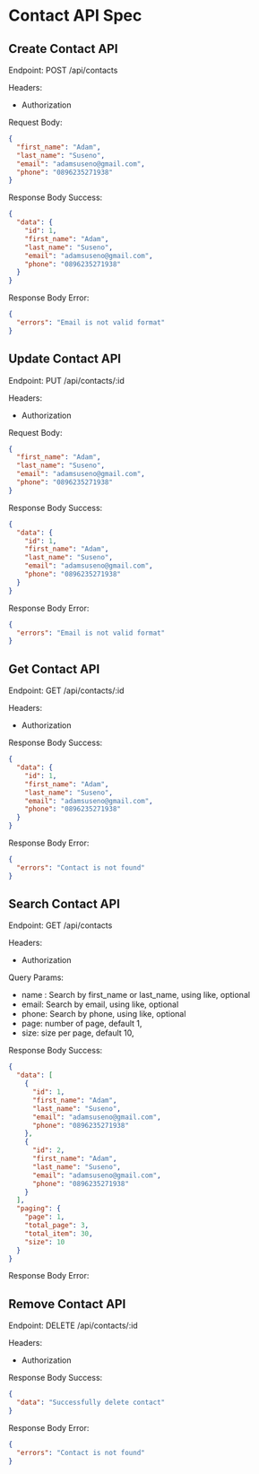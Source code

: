 # Contact API Spec

## Create Contact API

Endpoint: POST /api/contacts

Headers:
- Authorization

Request Body:

```json
{
  "first_name": "Adam",
  "last_name": "Suseno",
  "email": "adamsuseno@gmail.com",
  "phone": "0896235271938"
}
```

Response Body Success:

```json
{
  "data": {
    "id": 1,
    "first_name": "Adam",
    "last_name": "Suseno",
    "email": "adamsuseno@gmail.com",
    "phone": "0896235271938"
  }
}
```

Response Body Error:

```json
{
  "errors": "Email is not valid format"
}
```

## Update Contact API

Endpoint: PUT /api/contacts/:id

Headers:
- Authorization

Request Body:

```json
{
  "first_name": "Adam",
  "last_name": "Suseno",
  "email": "adamsuseno@gmail.com",
  "phone": "0896235271938"
}
```

Response Body Success:

```json
{
  "data": {
    "id": 1,
    "first_name": "Adam",
    "last_name": "Suseno",
    "email": "adamsuseno@gmail.com",
    "phone": "0896235271938"
  }
}
```

Response Body Error:

```json
{
  "errors": "Email is not valid format"
}
```

## Get Contact API

Endpoint: GET /api/contacts/:id

Headers:
- Authorization

Response Body Success:

```json
{
  "data": {
    "id": 1,
    "first_name": "Adam",
    "last_name": "Suseno",
    "email": "adamsuseno@gmail.com",
    "phone": "0896235271938"
  }
}
```

Response Body Error:

```json
{
  "errors": "Contact is not found"
}
```

## Search Contact API

Endpoint: GET /api/contacts

Headers:
- Authorization

Query Params:
- name : Search by first_name or last_name, using like, optional
- email: Search by email, using like, optional
- phone: Search by phone, using like, optional
- page: number of page, default 1,
- size: size per page, default 10,

Response Body Success:

```json
{
  "data": [
    {
      "id": 1,
      "first_name": "Adam",
      "last_name": "Suseno",
      "email": "adamsuseno@gmail.com",
      "phone": "0896235271938"
    },
    {
      "id": 2,
      "first_name": "Adam",
      "last_name": "Suseno",
      "email": "adamsuseno@gmail.com",
      "phone": "0896235271938"
    }
  ],
  "paging": {
    "page": 1,
    "total_page": 3,
    "total_item": 30,
    "size": 10
  }
}
```

Response Body Error:

## Remove Contact API

Endpoint: DELETE /api/contacts/:id

Headers:
- Authorization

Response Body Success:

```json
{
  "data": "Successfully delete contact"
}
```

Response Body Error:
```json
{
  "errors": "Contact is not found"
}
```

